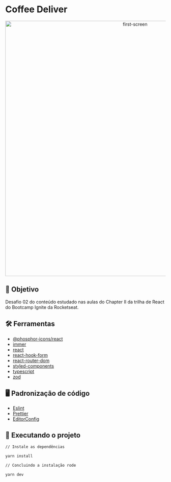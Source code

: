 # Coffee Deliver

<div align="center">
	<img src="./src/assets/first-screen.png" width="800"alt="first-screen"/>
</div>

## :dart: Objetivo

Desafio 02 do conteúdo estudado nas aulas do Chapter II da trilha de React do
Bootcamp Ignite da Rocketseat.

## :hammer_and_wrench: Ferramentas

- [@phosphor-icons/react](https://github.com/phosphor-icons/react)
- [immer](https://github.com/immerjs/immer)
- [react](https://pt-br.reactjs.org/)
- [react-hook-form](https://react-hook-form.com/)
- [react-router-dom](https://reactrouter.com/en/main)
- [styled-components](https://styled-components.com/)
- [typescript](https://www.typescriptlang.org/)
- [zod](https://github.com/colinhacks/zod)

## :desktop_computer: Padronização de código

- [Eslint](https://eslint.org/)
- [Prettier](https://prettier.io/)
- [EditorConfig](https://editorconfig.org/)

## :rocket: Executando o projeto

```bash
// Instale as dependências

yarn install

// Concluindo a instalação rode

yarn dev
```
